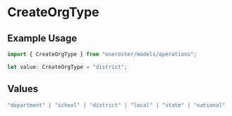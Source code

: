 # CreateOrgType

## Example Usage

```typescript
import { CreateOrgType } from "oneroster/models/operations";

let value: CreateOrgType = "district";
```

## Values

```typescript
"department" | "school" | "district" | "local" | "state" | "national"
```